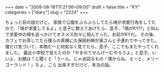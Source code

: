 +++
date = "2008-08-18T11:21:56+09:00"
draft = false
title = "KY"
categories = ["diary"]
slug = "2224"
+++

ちょっと前の話だけど。
家族で公園をぶらぶらしてたら鳩が求愛行為をしてたので、「鳩が求愛してるよ」と息子に教えてあげたら、息子、「鳩がKY!?」と叫んで求愛中の鳩を追っかけてオスメス別々に飛んでった。お前がKYだ。
その後、カフェでお茶してたら僕らの真横に久保田利伸が奥さんと子連れでやってきた。僕だけ気づいて、本物だーと何気なく見てたら、息子、ここでもまたやってくれました。
最近小学校で覚えたのか「やまのてせんげーむやろうよ」と息子。いいよ、お題は？と聞くと「うーん、じゃあ回るもの！僕からね、えーと、メリーゴーランド！」ちょ、こら
出来すぎだけど、本当の話。
